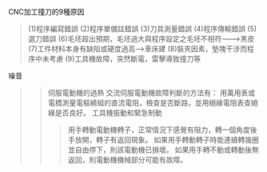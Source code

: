 CNC加工撞刀的9種原因
>(1)程序編寫錯誤
(2)程序單備註錯誤
(3)刀具測量錯誤
(4)程序傳輸錯誤
(5)選刀錯誤
(6)毛坯超出預期，毛坯過大與程序設定之毛坯不相符--->黑皮
(7)工件材料本身有缺陷或硬度過高-->車床建
(8)裝夾因素，墊塊干涉而程序中未考慮
(9)工具機故障，突然斷電，雷擊導致撞刀等


噪音


>>伺服電動機的過熱
交流伺服電動機故障判斷的方法有：
用萬用表或電橋測量電樞繞組的直流電阻，檢查是否斷路，並用絕緣電阻表查絕緣是否良好。
工具機振動和緊急制動
>>>用手轉動電動機轉子，正常情況下感覺有阻力，轉一個角度後手放開，轉子有返回現象。
如果用手轉動轉子時能連續轉幾圈並自由停下，則該電動機已損壞。
如果用手轉不動或轉動後無返回，則電動機機械部分可能有故障。